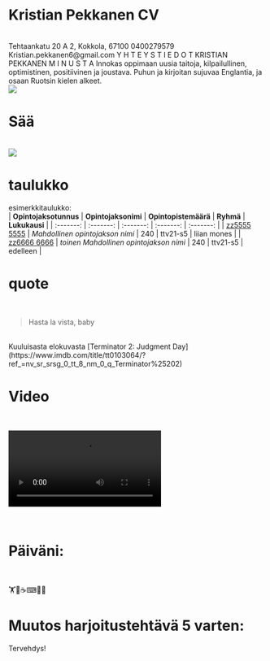 # Kristian Pekkanen CV
<br>
Tehtaankatu 20 A 2, Kokkola,
67100
0400279579
Kristian.pekkanen6@gmail.com
Y H T E Y S T I E D O T
KRISTIAN PEKKANEN
M I N U S T A
Innokas oppimaan uusia taitoja, kilpailullinen, optimistinen,
positiivinen ja joustava. Puhun ja kirjoitan sujuvaa
Englantia, ja osaan Ruotsin kielen alkeet.
<br>
<img src="./src/pics/kristian.jpg">
<br>

# Sää
<br>
<img src="./src/pics/saa.png">
<br>

# taulukko
esimerkkitaulukko:
<br>
| **Opintojaksotunnus** | **Opintojaksonimi** | **Opintopistemäärä** | **Ryhmä** | **Lukukausi** |
| :-------: | :-------: | :-------: | :-------: | :-------: |
|  [zz5555 5555](https://www.google.fi)   |  *Mahdollinen opintojakson nimi*   |   240  |   ttv21-s5  |   liian mones  |
|  [zz6666 6666](https://www.bing.fi)   |  *toinen Mahdollinen opintojakson nimi*   |   240  |   ttv21-s5  |   edelleen  |
<br>

# quote
<br>

> Hasta la vista, baby

<br>
Kuuluisasta elokuvasta [Terminator 2: Judgment Day](https://www.imdb.com/title/tt0103064/?ref_=nv_sr_srsg_0_tt_8_nm_0_q_Terminator%25202)

<br>

# Video
<br>

![Esimerkkivideo](./src/pics/vid.mp4)

<br>

# Päiväni:
<br>

🏋💪☕⌨🍲😋

# Muutos harjoitustehtävä 5 varten:

Tervehdys!